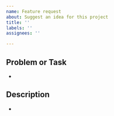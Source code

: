 ```yaml
---
name: Feature request
about: Suggest an idea for this project
title: ''
labels: ''
assignees: ''

---
```


## Problem or Task
- 

## Description
- 
